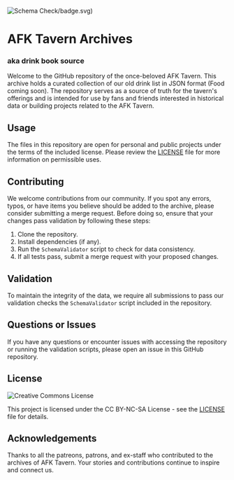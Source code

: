 ![Schema Check](https://github.com/Nechja/drinkbooksource/blob/main/.github/workflows/main.yml)/badge.svg)

# AFK Tavern Archives
### aka drink book source

Welcome to the GitHub repository of the once-beloved AFK Tavern. This archive holds a curated collection of our old drink list in JSON format (Food coming soon). The repository serves as a source of truth for the tavern's offerings and is intended for use by fans and friends interested in historical data or building projects related to the AFK Tavern.

## Usage

The files in this repository are open for personal and public projects under the terms of the included license. Please review the [LICENSE](LICENSE) file for more information on permissible uses.

## Contributing

We welcome contributions from our community. If you spot any errors, typos, or have items you believe should be added to the archive, please consider submitting a merge request. Before doing so, ensure that your changes pass validation by following these steps:

1. Clone the repository.
2. Install dependencies (if any).
3. Run the `SchemaValidator` script to check for data consistency.
4. If all tests pass, submit a merge request with your proposed changes.

## Validation

To maintain the integrity of the data, we require all submissions to pass our validation checks the `SchemaValidator` script included in the repository.

## Questions or Issues

If you have any questions or encounter issues with accessing the repository or running the validation scripts, please open an issue in this GitHub repository.

## License
![Creative Commons License](https://mirrors.creativecommons.org/presskit/buttons/88x31/png/by-nc-sa.png)

This project is licensed under the CC BY-NC-SA License - see the [LICENSE](LICENSE) file for details.

## Acknowledgements

Thanks to all the patreons, patrons, and ex-staff who contributed to the archives of AFK Tavern. Your stories and contributions continue to inspire and connect us.


